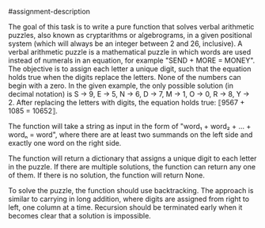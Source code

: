 #assignment-description

The goal of this task is to write a pure function that solves verbal arithmetic puzzles, also known as cryptarithms or algebrograms, in a given positional system (which will always be an integer between 2 and 26, inclusive). A verbal arithmetic puzzle is a mathematical puzzle in which words are used instead of numerals in an equation, for example "SEND + MORE = MONEY". The objective is to assign each letter a unique digit, such that the equation holds true when the digits replace the letters. None of the numbers can begin with a zero. In the given example, the only possible solution (in decimal notation) is S → 9, E → 5, N → 6, D → 7, M → 1, O → 0, R → 8, Y → 2. After replacing the letters with digits, the equation holds true: ⟦9567 + 1085 = 10652⟧.

The function will take a string as input in the form of "word₁ + word₂ + ... + wordₙ = word", where there are at least two summands on the left side and exactly one word on the right side.

The function will return a dictionary that assigns a unique digit to each letter in the puzzle. If there are multiple solutions, the function can return any one of them. If there is no solution, the function will return None.

To solve the puzzle, the function should use backtracking. The approach is similar to carrying in long addition, where digits are assigned from right to left, one column at a time. Recursion should be terminated early when it becomes clear that a solution is impossible.